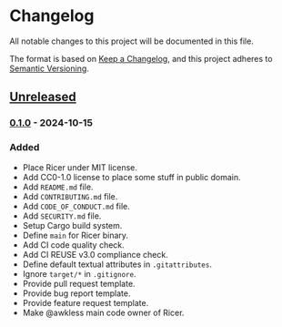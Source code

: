 <!--
SPDX-FileCopyrightText: 2024 Jason Pena <jasonpena@awkless.com>
SPDX-License-Identifier: MIT
-->

# Changelog


All notable changes to this project will be documented in this file.

The format is based on [Keep a Changelog](https://keepachangelog.com/en/1.1.0/),
and this project adheres to [Semantic Versioning](https://semver.org/spec/v2.0.0.html).

## [Unreleased]

### [0.1.0] - 2024-10-15

### Added

- Place Ricer under MIT license.
- Add CC0-1.0 license to place some stuff in public domain.
- Add `README.md` file.
- Add `CONTRIBUTING.md` file.
- Add `CODE_OF_CONDUCT.md` file.
- Add `SECURITY.md` file.
- Setup Cargo build system.
- Define `main` for Ricer binary.
- Add CI code quality check.
- Add CI REUSE v3.0 compliance check.
- Define default textual attributes in `.gitattributes`.
- Ignore `target/*` in `.gitignore`.
- Provide pull request template.
- Provide bug report template.
- Provide feature request template.
- Make @awkless main code owner of Ricer.

[Unreleased]: https://github.com/rice-configs/ricer/compare/v0.1.0...HEAD
[0.1.0]: https://github.com/rice-configs/ricer/releases/tag/v0.1.0
